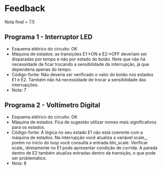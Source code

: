 # Feedback

Nota final = 7.5

## Programa 1 - Interruptor LED
- Esquema elétrico do circuito: OK
- Máquina de estados: as transições E1->ON e E2->OFF deveriam ser disparadas por tempo e não por estado do botão. Note que não há necessidade de ficar trocando a sensibilidade da interrupção, já que dependeria apenas do tempo.
- Código-fonte: Não deveria ser verificado o valor do botão nos estados E1 e E2. Também não há necessidade de trocar a sensibilidade das interrupções.
- Nota: 7

## Programa 2 - Voltímetro Digital
- Esquema elétrico do circuito: OK
- Máquina de estados: Fica de sugestão utilizar nomes mais significativos para os estados.
- Código-fonte: A lógica no seu estado E1 não está coerente com a máquina de estados. Na interrupção você atualiza a variável scale_, porém no início do loop você consulta a entrada btn_scale. Verificar scale_ diretamente no E1 pode apresentar condição de corrida. A parada dentro de E2 também atualiza entradas dentro da transição, o que pode ser problemático.
- Nota: 8
